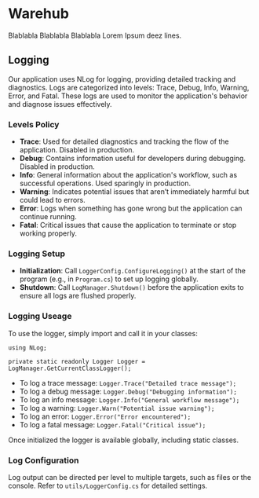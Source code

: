 # Warehub

Blablabla Blablabla Blablabla Lorem Ipsum deez lines.

## Logging

Our application uses NLog for logging, providing detailed tracking and diagnostics. Logs are categorized into levels: Trace, Debug, Info, Warning, Error, and Fatal. These logs are used to monitor the application's behavior and diagnose issues effectively.

### Levels Policy

- **Trace**: Used for detailed diagnostics and tracking the flow of the application. Disabled in production.
- **Debug**: Contains information useful for developers during debugging. Disabled in production.
- **Info**: General information about the application's workflow, such as successful operations. Used sparingly in production.
- **Warning**: Indicates potential issues that aren’t immediately harmful but could lead to errors.
- **Error**: Logs when something has gone wrong but the application can continue running.
- **Fatal**: Critical issues that cause the application to terminate or stop working properly.

### Logging Setup

- **Initialization**: Call `LoggerConfig.ConfigureLogging()` at the start of the program (e.g., in `Program.cs`) to set up logging globally.
- **Shutdown**: Call `LogManager.Shutdown()` before the application exits to ensure all logs are flushed properly.

### Logging Useage

To use the logger, simply import and call it in your classes:

    using NLog;

    private static readonly Logger Logger = LogManager.GetCurrentClassLogger();

- To log a trace message: `Logger.Trace("Detailed trace message");`
- To log a debug message: `Logger.Debug("Debugging information");`
- To log an info message: `Logger.Info("General workflow message");`
- To log a warning: `Logger.Warn("Potential issue warning");`
- To log an error: `Logger.Error("Error encountered");`
- To log a fatal message: `Logger.Fatal("Critical issue");`

Once initialized the logger is available globally, including static classes.

### Log Configuration

Log output can be directed per level to multiple targets, such as files or the console. Refer to `utils/LoggerConfig.cs` for detailed settings.